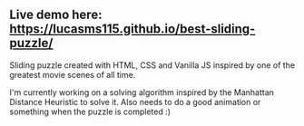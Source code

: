 ## Live demo here: https://lucasms115.github.io/best-sliding-puzzle/

Sliding puzzle created with HTML, CSS and Vanilla JS inspired by one of the greatest movie scenes of all time.

I'm currently working on a solving algorithm inspired by the Manhattan Distance Heuristic to solve it.
Also needs to do a good animation or something when the puzzle is completed :)

